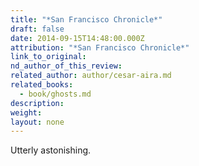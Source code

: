 ```yaml
---
title: "*San Francisco Chronicle*"
draft: false
date: 2014-09-15T14:48:00.000Z
attribution: "*San Francisco Chronicle*"
link_to_original:
nd_author_of_this_review:
related_author: author/cesar-aira.md
related_books:
  - book/ghosts.md
description:
weight:
layout: none
---
```

Utterly astonishing.


